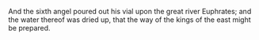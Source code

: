 And the sixth angel poured out his vial upon the great river Euphrates; and the water thereof was dried up, that the way of the kings of the east might be prepared.

